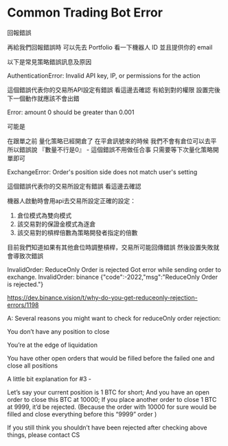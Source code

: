 # Common Trading Bot Error

回報錯誤
 

再給我們回報錯誤時 可以先去 Portfolio 看一下機器人 ID 並且提供你的 email

 


 

以下是常見策略錯誤訊息及原因
 

 

AuthenticationError: Invalid API key, IP, or permissions for the action

這個錯誤代表你的交易所API設定有錯誤 看這邊去確認 有給到對的權限 設置完後下一個動作就應該不會出錯

 

 

Error: amount 0 should be greater than 0.001

可能是

在跟單之前 量化策略已經開倉了 在平倉訊號來的時候 我們不會有倉位可以去平 所以錯誤說 『數量不行是0』 - 這個錯誤不用做任合事 只需要等下次量化策略開單即可

 

ExchangeError: Order's position side does not match user's setting

這個錯誤代表你的交易所設定有錯誤 看這邊去確認

 

機器人啟動時會用api去交易所設定正確的設定：
1.  倉位模式為雙向模式
2. 該交易對的保證金模式為逐倉
3. 該交易對的槓桿倍數為策略開發者指定的倍數

目前我們知道如果有其他倉位時調整槓桿，交易所可能回傳錯誤 然後設置失敗就會導致次錯誤

 

InvalidOrder: ReduceOnly Order is rejected
Got error while sending order to exchange. InvalidOrder: binance {"code":-2022,"msg":"ReduceOnly Order is rejected."}

 

https://dev.binance.vision/t/why-do-you-get-reduceonly-rejection-errors/1198

 

A:
Several reasons you might want to check for reduceOnly order rejection:

You don’t have any position to close

You’re at the edge of liquidation

You have other open orders that would be filled before the failed one and close all positions

A little bit explanation for #3 -

Let’s say your current position is 1 BTC for short; And you have an open order to close this BTC at 10000; If you place another order to close 1 BTC at 9999, it’d be rejected. (Because the order with 10000 for sure would be filled and close everything before this “9999” order )

If you still think you shouldn’t have been rejected after checking above things, please contact CS

 